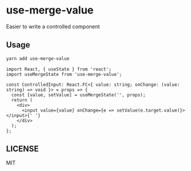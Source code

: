 # use-merge-value

Easier to write a controlled component

## Usage

```sh
yarn add use-merge-value
```

```tsx
import React, { useState } from 'react';
import useMergeState from 'use-merge-value';

const ControlledInput: React.FC<{ value: string; onChange: (value: string) => void }> = props => {
  const [value, setValue] = useMergeState('', props);
  return (
    <div>
      <input value={value} onChange={e => setValue(e.target.value)}></input>{' '}
    </div>
  );
};
```

## LICENSE

MIT
